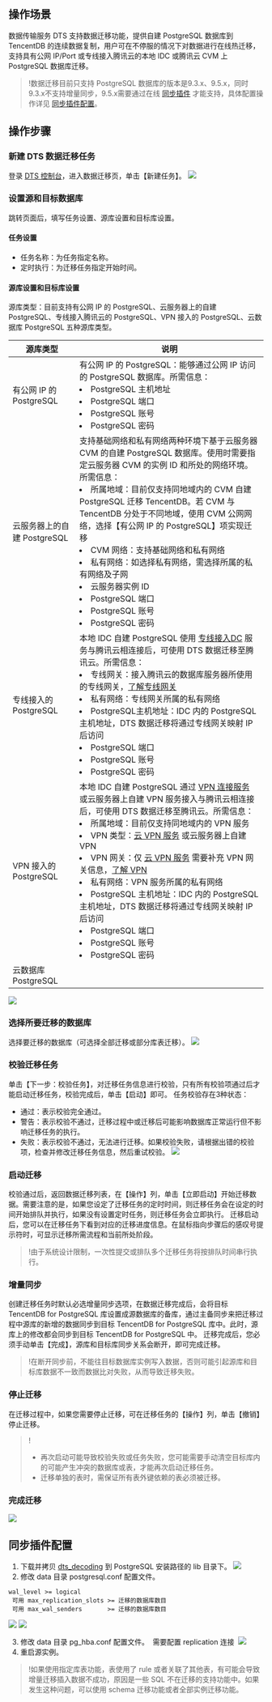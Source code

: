 ## 操作场景
数据传输服务 DTS 支持数据迁移功能，提供自建 PostgreSQL 数据库到 TencentDB 的连续数据复制，用户可在不停服的情况下对数据进行在线热迁移，支持具有公网 IP/Port 或专线接入腾讯云的本地 IDC 或腾讯云 CVM 上 PostgreSQL 数据库迁移。

>!数据迁移目前只支持 PostgreSQL 数据库的版本是9.3.x、9.5.x，同时9.3.x不支持增量同步，9.5.x需要通过在线 [同步插件](https://main.qcloudimg.com/raw/97b6b39254c963fcafc228a9c565a2e0.zip) 才能支持，具体配置操作详见 [同步插件配置](#.E5.90.8C.E6.AD.A5.E6.8F.92.E4.BB.B6.E9.85.8D.E7.BD.AE)。

## 操作步骤

### 新建 DTS 数据迁移任务
登录 [DTS 控制台](https://console.cloud.tencent.com/dtsnew/migrate/page)，进入数据迁移页，单击【新建任务】。
![](https://mc.qcloudimg.com/static/img/2ad6200dc53556f2c03f45e7a1af8320/image.png)

### 设置源和目标数据库
跳转页面后，填写任务设置、源库设置和目标库设置。
#### 任务设置
* 任务名称：为任务指定名称。
* 定时执行：为迁移任务指定开始时间。

#### 源库设置和目标库设置
源库类型：目前支持有公网 IP 的 PostgreSQL、云服务器上的自建 PostgreSQL、专线接入腾讯云的 PostgreSQL、VPN 接入的 PostgreSQL、云数据库 PostgreSQL 五种源库类型。

| 源库类型 | 说明 | 
|---------|---------|
| 有公网 IP 的 PostgreSQL |  有公网 IP 的 PostgreSQL：能够通过公网 IP 访问的 PostgreSQL 数据库。所需信息：<br><li>PostgreSQL 主机地址<li>PostgreSQL 端口<li>PostgreSQL 账号<li>PostgreSQL 密码 | 
| 云服务器上的自建 PostgreSQL |  支持基础网络和私有网络两种环境下基于云服务器 CVM 的自建 PostgreSQL 数据库。使用时需要指定云服务器 CVM 的实例 ID 和所处的网络环境。所需信息：<br><li>所属地域：目前仅支持同地域内的 CVM 自建 PostgreSQL 迁移 TencentDB。若 CVM 与 TencentDB 分处于不同地域，使用 CVM 公网网络，选择【有公网 IP 的 PostgreSQL】项实现迁移<li>CVM 网络：支持基础网络和私有网络<li>私有网络：如选择私有网络，需选择所属的私有网络及子网<li>云服务器实例 ID<li>PostgreSQL 端口<li>PostgreSQL 账号<li>PostgreSQL 密码 | 
| 专线接入的 PostgreSQL |  本地 IDC 自建 PostgreSQL 使用 [专线接入DC](https://cloud.tencent.com/product/dc) 服务与腾讯云相连接后，可使用 DTS 数据迁移至腾讯云。所需信息：<br><li> 专线网关：接入腾讯云的数据库服务器所使用的专线网关，[了解专线网关](https://cloud.tencent.com/document/product/216/19256)<li>私有网络：专线网关所属的私有网络<li> PostgreSQL主机地址：IDC 内的 PostgreSQL 主机地址，DTS 数据迁移将通过专线网关映射 IP 后访问<li>PostgreSQL 端口<li>PostgreSQL 账号<li>PostgreSQL 密码		 | 
| VPN 接入的 PostgreSQL |  本地 IDC 自建 PostgreSQL 通过 [VPN 连接服务](https://cloud.tencent.com/product/vpn) 或云服务器上自建 VPN 服务接入与腾讯云相连接后，可使用 DTS 数据迁移至腾讯云。所需信息：<br><li>所属地域：目前仅支持同地域内的 VPN 服务<li>VPN 类型：[云 VPN 服务](https://cloud.tencent.com/product/vpn) 或云服务器上自建 VPN<li>VPN 网关：仅 [云 VPN 服务](https://cloud.tencent.com/product/vpn) 需要补充 VPN 网关信息，[了解 VPN](https://cloud.tencent.com/product/vpn)<li>私有网络：VPN 服务所属的私有网络<li>PostgreSQL 主机地址：IDC 内的 PostgreSQL 主机地址，DTS 数据迁移将通过专线网关映射 IP 后访问<li>PostgreSQL 端口<li>PostgreSQL 账号<li>PostgreSQL 密码		 | 
| 云数据库 PostgreSQL |   | 
	
![](https://main.qcloudimg.com/raw/c57aaf34e4a594d2e22e525339e83927.png)

### 选择所要迁移的数据库
选择要迁移的数据库（可选择全部迁移或部分库表迁移）。
![](https://main.qcloudimg.com/raw/22aeb31026feb69a5478fe04bbcb2049.png)

### 校验迁移任务
单击【下一步：校验任务】，对迁移任务信息进行校验，只有所有校验项通过后才能启动迁移任务，校验完成后，单击【启动】即可。
任务校验存在3种状态：
 - 通过：表示校验完全通过。
 - 警告：表示校验不通过，迁移过程中或迁移后可能影响数据库正常运行但不影响迁移任务的执行。
 - 失败：表示校验不通过，无法进行迁移。如果校验失败，请根据出错的校验项，检查并修改迁移任务信息，然后重试校验。
![](https://main.qcloudimg.com/raw/5eea31c81b6fbf11ce2a800609f1cbbb.png)

### 启动迁移
校验通过后，返回数据迁移列表，在【操作】列，单击【立即启动】开始迁移数据。需要注意的是，如果您设定了迁移任务的定时时间，则迁移任务会在设定的时间开始排队并执行，如果没有设置定时任务，则迁移任务会立即执行。
迁移启动后，您可以在迁移任务下看到对应的迁移进度信息。在鼠标指向步骤后的感叹号提示符时，可显示迁移所需流程和当前所处阶段。

>!由于系统设计限制，一次性提交或排队多个迁移任务将按排队时间串行执行。

### 增量同步
创建迁移任务时默认必选增量同步选项，在数据迁移完成后，会将目标 TencentDB for PostgreSQL 库设置成源数据库的备库，通过主备同步来把迁移过程中源库的新增的数据同步到目标 TencentDB for PostgreSQL 库中。此时，源库上的修改都会同步到目标 TencentDB for PostgreSQL 中。
迁移完成后，您必须手动单击【完成】，源库和目标库同步关系会断开，即可完成迁移。

>!在断开同步前，不能往目标数据库实例写入数据，否则可能引起源库和目标库数据不一致而数据比对失败，从而导致迁移失败。

### 停止迁移
在迁移过程中，如果您需要停止迁移，可在迁移任务的【操作】列，单击【撤销】停止迁移。

>!
>- 再次启动可能导致校验失败或任务失败，您可能需要手动清空目标库内的可能产生冲突的数据库或表，才能再次启动迁移任务。
>- 迁移单独的表时，需保证所有表外键依赖的表必须被迁移。

### 完成迁移
![](https://main.qcloudimg.com/raw/4c6727dbdfcc9ced708406ca75ac97eb.png)

## 同步插件配置
1. 下载并拷贝 [dts_decoding](https://main.qcloudimg.com/raw/97b6b39254c963fcafc228a9c565a2e0.zip) 到 PostgreSQL 安装路径的 lib 目录下。
![](https://main.qcloudimg.com/raw/7958a443bc4564a95242949b2951d648.png)
2. 修改 data 目录 postgresql.conf 配置文件。
```
wal_level >= logical
 可用 max_replication_slots >= 迁移的数据库数目
 可用 max_wal_senders       >= 迁移的数据库数目
 ```
![](https://main.qcloudimg.com/raw/231de9bb2bead27f73beed2a9279eeb4.png)
![](https://main.qcloudimg.com/raw/dd91f8795d5d8a06349e50b99ccb54ce.png)

3. 修改 data 目录 pg_hba.conf 配置文件。
 需要配置 replication 连接 
![](https://main.qcloudimg.com/raw/9ea1ec694a672b98f168a81ee7080c6a.png)
4. 重启源实例。
>!如果使用指定库表功能，表使用了 rule 或者关联了其他表，有可能会导致增量迁移插入数据不成功，原因是一些 SQL 不在迁移的支持功能中。如果发生这种问题，可以使用 schema 迁移功能或者全部实例迁移功能。












